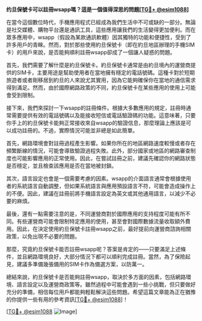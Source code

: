 **约旦保號卡可以註冊wsapp嗎？這是一個值得深思的問題[[TG💪+ @esim1088](https://t.me/s/esim1088)]**

在當今這個數位時代，手機應用程式已經成為我們生活中不可或缺的一部分。無論是社交媒體、購物平台還是通訊工具，這些應用讓我們的生活變得更加便利。而在眾多應用中，wsapp（假設為某款通訊軟體）因其獨特的功能和便捷性，受到了許多用戶的青睞。然而，對於那些使用約旦保號卡（即在約旦地區辦理的手機SIM卡）的用戶來說，是否能夠順利註冊wsapp卻成了一個讓人疑惑的問題。

首先，我們需要了解什麼是約旦保號卡。約旦保號卡通常是由約旦境內的運營商提供的SIM卡，主要用途是幫助使用者在當地擁有穩定的電話號碼。這種卡對於短期旅遊者或者剛移居到約旦的人來說尤其實用，因為它能夠確保你在當地的通信需求得到滿足。然而，由於國際網路政策的不同，約旦保號卡在某些應用的使用上可能會受到限制。

接下來，我們來探討一下wsapp的註冊條件。根據大多數應用的規定，註冊時通常需要提供有效的電話號碼以及能接收短信或電話驗證碼的功能。這意味著，只要你手上的約旦保號卡能夠正常接收來自wsapp的驗證信息，那麼理論上應該是可以成功註冊的。不過，實際情況可能並非總是如此簡單。

首先，網路環境會對註冊過程產生影響。如果你所在的地區網路速度較慢或者存在頻繁斷線的情況，可能會導致驗證過程失敗。此外，部分國家或地區的網路審查制度也可能影響應用的正常使用。因此，在嘗試註冊之前，建議先確認你的網路狀態是否穩定，並且檢查該應用是否在當地被封鎖。

其次，語言設定也會是一個需要考慮的因素。wsapp的介面語言通常會根據使用者的系統語言自動調整，但如果系統語言與應用預設語言不符，可能會造成操作上的不便。因此，建議在註冊前將手機語言設定為英文或其他通用語言，以減少不必要的麻煩。

最後，還有一點需要注意的是，不同運營商對於國際應用的支持程度可能有所不同。有些運營商可能會限制特定應用的使用，甚至會對國際數據流量收取額外費用。因此，在決定使用約旦保號卡註冊wsapp之前，最好提前向運營商諮詢相關政策，以免出現不必要的問題。

那麼，究竟約旦保號卡能否註冊wsapp呢？答案是肯定的——只要滿足上述條件，並且網路環境良好，大部分情況下都可以順利完成註冊。當然，為了保險起見，建議多準備幾張備用的SIM卡作為備選方案，以防萬一。

總結來說，約旦保號卡是否能夠註冊wsapp，取決於多方面的因素，包括網路環境、語言設定以及運營商政策等。雖然過程中可能會遇到一些小挑戰，但只要做好充分的準備，相信每位用戶都能夠輕鬆解決這些問題。希望這篇文章能為正在猶豫的你提供一些有用的參考資訊[[TG💪+ @esim1088](https://t.me/s/esim1088)]！

[[TG💪+ @esim1088](https://t.me/s/esim1088) ![Image](https://i.postimg.cc/4NQfJmqS/Snipaste-2025-05-13-00-14-12.png)]